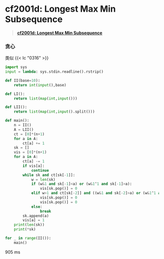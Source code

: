 # cf2001d: Longest Max Min Subsequence


> <u>**[cf2001d: Longest Max Min Subsequence](https://codeforces.com/problemset/problem/2001/D)**</u>



### 贪心

类似 {{< lc "0316" >}}

```python []
import sys
input = lambda: sys.stdin.readline().rstrip()

def II(base=10):
    return int(input(),base)

def LI():
    return list(map(int,input()))

def LII():
    return list(map(int,input().split()))

def main():
    n = II()
    A = LII()
    ct = [0]*(n+1)
    for a in A:
        ct[a] += 1
    sk = []
    vis = [0]*(n+1)
    for a in A:
        ct[a] -= 1
        if vis[a]:
            continue
        while sk and ct[sk[-1]]:
            w = len(sk)
            if (w&1 and sk[-1]<a) or (w&1^1 and sk[-1]>a):
                vis[sk.pop()] = 0
            elif w>1 and ct[sk[-2]] and ((w&1 and sk[-2]>a) or (w&1^1 and sk[-2]<a)):
                vis[sk.pop()] = 0
                vis[sk.pop()] = 0
            else:
                break
        sk.append(a)
        vis[a] = 1
    print(len(sk))
    print(*sk)

for _ in range(II()):
    main()
```
905 ms
